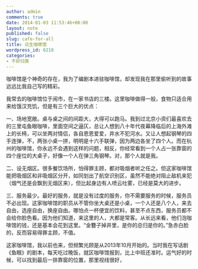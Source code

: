 ```yaml
---
author: admin
comments: true
date: 2014-01-03 11:53:46+00:00
layout: note
published: false
slug: cafe-for-all
title: 众生咖啡馆
wordpress_id: 6218
categories:
- 不好归类
---
```


咖啡馆是个神奇的存在，我为了编剧本进驻咖啡馆，却发现我在那里偷听到的故事远远比我自己写的精彩。

我常去的咖啡馆位于闹市，在一家书店的三楼。这里咖啡做得一般，食物只适合用来给饿汉充饥，但是有三个巨大的优点：

一、场地宽敞。桌与桌之间的间距大，大得可以跑马。我到过北京小资们最喜欢去的三里屯鱼眼咖啡，里面空间之逼仄，总让人想到八十年代夜幕降临后的上海外滩上的长椅，可以坐两对情侣，各自恩恩爱爱，井水不犯河水。又让人想起钢琴的四手连弹，不，两张小桌一拼，明明是十六手联弹，因为两边各坐了四个人。而在杭州的咖啡馆，你永远不会遇到这样的问题，相反，你经常看到一个人占一张靠窗的四个座位的大桌子，好像一个人在弹三角钢琴。对，那个人就是我。

二、设无烟区。很多餐饮场所，怕得罪主顾，都对吸烟者听之任之。但这家咖啡馆能把吸烟区和非吸烟区分开，如同划出了航空识别区，虽然不能绝对阻止敌机来犯（烟气还是会飘到无烟区来），但比起身边有人喷云吐雾，已经是莫大的进步。

三、服务最少。最好的服务，就是没有过度的服务，你不需要服务的时候，服务员不必出现。这家咖啡馆的职员从不管你坐大桌还是小桌，一个人还是八个人，来去自由，选座自由，换座自由。哪怕点一杯便宜的饮料，甚至不点东西，服务员都不会给你脸色看。因为他们知道，来这里的人，大都是常客。从长远来看，他们泡咖啡馆的钱，还是基本会花到这里。“金簪子掉井里，是你的总归是你的。”急赤白脸的，反而容易得罪主顾，不值。

这家咖啡馆，我以前也来，但频繁光顾是从2013年10月开始的。当时我在写话剧《鱼眼》的剧本，每天吃过晚饭，就区咖啡馆报到，比上中班还准时。运气好的时候，可以找到最后一排靠窗的位置，那里视线很好，
